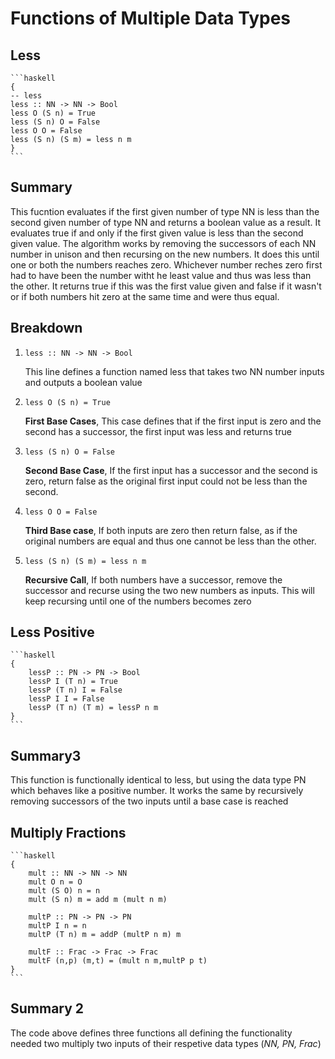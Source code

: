 # Functions of Multiple Data Types

## Less

    ```haskell
    {
    -- less
    less :: NN -> NN -> Bool
    less O (S n) = True
    less (S n) O = False
    less O O = False
    less (S n) (S m) = less n m
    }
    ```

## Summary

This fucntion evaluates if the first given number of type NN is less than the second given number of type NN and returns a boolean value as a result. It evaluates true if and only if the first given value is less than the second given value. The algorithm works by removing the successors of each NN number in unison and then recursing on the new numbers. It does this until one or both the numbers reaches zero. Whichever number reches zero first had to have been the number witht he least value and thus was less than the other. It returns true if this was the first value given and false if it wasn't or if both numbers hit zero at the same time and were thus equal.

## Breakdown

1. `less :: NN -> NN -> Bool`

    This line defines a function named less that takes two NN number inputs and outputs a boolean value

2. `less O (S n) = True`

    **First Base Cases**, This case defines that if the first input is zero and the second has a successor, the first input was less and returns true

3. `less (S n) O = False`

    **Second Base Case**, If the first input has a successor and the second is zero, return false as the original first input could not be less than the second.

4. `less O O = False`

    **Third Base case**, If both inputs are zero then return false, as if the original numbers are equal and thus one cannot be less than the other.

5. `less (S n) (S m) = less n m`

    **Recursive Call**, If both numbers have a successor, remove the successor and recurse using the two new numbers as inputs. This will keep recursing until one of the numbers becomes zero

## Less Positive

    ```haskell
    {
        lessP :: PN -> PN -> Bool
        lessP I (T n) = True
        lessP (T n) I = False
        lessP I I = False
        lessP (T n) (T m) = lessP n m 
    }
    ```

## Summary3

This function is functionally identical to less, but using the data type PN which behaves like a positive number. It works the same by recursively removing successors of the two inputs until a base case is reached

## Multiply Fractions

    ```haskell
    {
        mult :: NN -> NN -> NN
        mult O n = O
        mult (S O) n = n
        mult (S n) m = add m (mult n m)

        multP :: PN -> PN -> PN
        multP I n = n
        multP (T n) m = addP (multP n m) m

        multF :: Frac -> Frac -> Frac
        multF (n,p) (m,t) = (mult n m,multP p t)
    }
    ```

## Summary 2

The code above defines three functions all defining the functionality needed two multiply two inputs of their respetive data types (*NN, PN, Frac*) 
